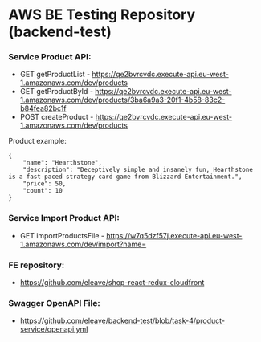 # AWS BE Testing Repository (backend-test) 

### Service Product API:
- GET getProductList - https://qe2bvrcvdc.execute-api.eu-west-1.amazonaws.com/dev/products
- GET getProductById - https://qe2bvrcvdc.execute-api.eu-west-1.amazonaws.com/dev/products/3ba6a9a3-20f1-4b58-83c2-b84fea82bc1f
- POST createProduct - https://qe2bvrcvdc.execute-api.eu-west-1.amazonaws.com/dev/products

Product example:
```
{
    "name": "Hearthstone",
    "description": "Deceptively simple and insanely fun, Hearthstone is a fast-paced strategy card game from Blizzard Entertainment.",
    "price": 50,
    "count": 10
}
```

### Service Import Product API:
- GET importProductsFile - https://w7q5dzf57j.execute-api.eu-west-1.amazonaws.com/dev/import?name=

### FE repository:
- https://github.com/eleave/shop-react-redux-cloudfront

### Swagger OpenAPI File:
- https://github.com/eleave/backend-test/blob/task-4/product-service/openapi.yml
